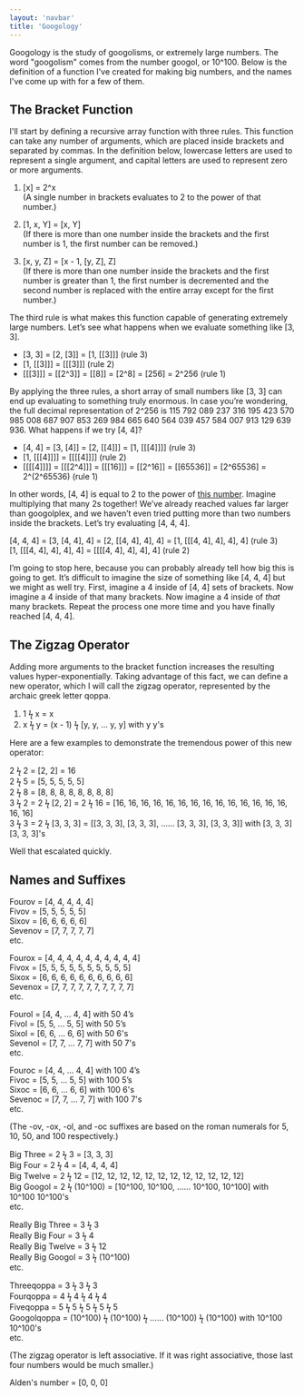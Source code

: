 ```yaml
---
layout: 'navbar'
title: 'Googology'
---
```


Googology is the study of googolisms, or extremely large numbers. The word "googolism" comes from the number googol, or 10^100. Below is the definition of a function I've created for making big numbers, and the names I've come up with for a few of them.

## The Bracket Function

I'll start by defining a recursive array function with three rules. This function can take any number of arguments, which are placed inside brackets and separated by commas. In the definition below, lowercase letters are used to represent a single argument, and capital letters are used to represent zero or more arguments.

1.  \[x] = 2^x \
   (A single number in brackets evaluates to 2 to the power of that number.)

2. [1, x, Y] = [x, Y] \
   (If there is more than one number inside the brackets and the first number is 1, the first number can be removed.)

3. [x, y, Z] = [x - 1, [y, Z], Z] \
   (If there is more than one number inside the brackets and the first number is greater than 1, the first number is decremented and the second number is replaced with the entire array except for the first number.)

 The third rule is what makes this function capable of generating extremely large numbers. Let’s see what happens when we evaluate something like [3, 3].

 * [3, 3] = [2, [3]] = [1, [[3]]] (rule 3)
 * [1, [[3]]] = [[[3]]] (rule 2)
 * [[[3]]] = [[2^3]] = [[8]] = [2^8] = [256] = 2^256 (rule 1)

 By applying the three rules, a short array of small numbers like [3, 3] can end up evaluating to something truly enormous. In case you’re wondering, the full decimal representation of 2^256 is 115 792 089 237 316 195 423 570 985 008 687 907 853 269 984 665 640 564 039 457 584 007 913 129 639 936. What happens if we try [4, 4]?

* [4, 4] = [3, [4]] = [2, [[4]]] = [1, [[[4]]]] (rule 3)
* [1, [[[4]]]] = [[[[4]]]] (rule 2)
* [[[[4]]]] = [[[2^4]]] = [[[16]]] = [[2^16]] = [[65536]] = [2^65536] = 2^(2^65536) (rule 1)

In other words, [4, 4] is equal to 2 to the power of [this number](2-65536). Imagine multiplying that many 2s together! We’ve already reached values far larger than googolplex, and we haven’t even tried putting more than two numbers inside the brackets. Let’s try evaluating [4, 4, 4].

[4, 4, 4] = [3, [4, 4], 4] = [2, [[4, 4], 4], 4] = [1, [[[4, 4], 4], 4], 4] (rule 3) \
[1, [[[4, 4], 4], 4], 4] = [[[[4, 4], 4], 4], 4] (rule 2)

I’m going to stop here, because you can probably already tell how big this is going to get. It’s difficult to imagine the size of something like [4, 4, 4] but we might as well try. First, imagine a 4 inside of [4, 4] sets of brackets. Now imagine a 4 inside of that many brackets. Now imagine a 4 inside of _that_ many brackets. Repeat the process one more time and you have finally reached [4, 4, 4].

## The Zigzag Operator

Adding more arguments to the bracket function increases the resulting values hyper-exponentially. Taking advantage of this fact, we can define a new operator, which I will call the zigzag operator, represented by the archaic greek letter qoppa.

1. 1 ϟ x = x
2. x ϟ y = (x - 1) ϟ [y, y, ... y, y] with y y's

Here are a few examples to demonstrate the tremendous power of this new operator:

2 ϟ 2 = [2, 2] = 16 \
2 ϟ 5 = [5, 5, 5, 5, 5] \
2 ϟ 8 = [8, 8, 8, 8, 8, 8, 8, 8] \
3 ϟ 2 = 2 ϟ [2, 2] = 2 ϟ 16 = [16, 16, 16, 16, 16, 16, 16, 16, 16, 16, 16, 16, 16, 16, 16, 16] \
3 ϟ 3 = 2 ϟ [3, 3, 3] = [[3, 3, 3], [3, 3, 3], ...... [3, 3, 3], [3, 3, 3]] with [3, 3, 3] [3, 3, 3]'s

Well that escalated quickly.

## Names and Suffixes

Fourov = [4, 4, 4, 4, 4] \
Fivov = [5, 5, 5, 5, 5] \
Sixov = [6, 6, 6, 6, 6] \
Sevenov = [7, 7, 7, 7, 7] \
etc.

Fourox = [4, 4, 4, 4, 4, 4, 4, 4, 4, 4] \
Fivox = [5, 5, 5, 5, 5, 5, 5, 5, 5, 5] \
Sixox = [6, 6, 6, 6, 6, 6, 6, 6, 6, 6] \
Sevenox = [7, 7, 7, 7, 7, 7, 7, 7, 7, 7] \
etc.

Fourol = [4, 4, ... 4, 4] with 50 4’s \
Fivol = [5, 5, ... 5, 5] with 50 5’s \
Sixol = [6, 6, ... 6, 6] with 50 6's \
Sevenol = [7, 7, ... 7, 7] with 50 7's \
etc.

Fouroc = [4, 4, ... 4, 4] with 100 4’s \
Fivoc = [5, 5, ... 5, 5] with 100 5’s \
Sixoc = [6, 6, ... 6, 6] with 100 6's \
Sevenoc = [7, 7, ... 7, 7] with 100 7's \
etc.

(The -ov, -ox, -ol, and -oc suffixes are based on the roman numerals for 5, 10, 50, and 100 respectively.)

Big Three = 2 ϟ 3 = [3, 3, 3] \
Big Four = 2 ϟ 4 = [4, 4, 4, 4] \
Big Twelve = 2 ϟ 12 = [12, 12, 12, 12, 12, 12, 12, 12, 12, 12, 12, 12] \
Big Googol = 2 ϟ (10^100) = [10^100, 10^100, ...... 10^100, 10^100] with 10^100 10^100's \
etc.

Really Big Three = 3 ϟ 3 \
Really Big Four = 3 ϟ 4 \
Really Big Twelve = 3 ϟ 12 \
Really Big Googol = 3 ϟ (10^100) \
etc.

Threeqoppa = 3 ϟ 3 ϟ 3 \
Fourqoppa = 4 ϟ 4 ϟ 4 ϟ 4 \
Fiveqoppa = 5 ϟ 5 ϟ 5 ϟ 5 ϟ 5 \
Googolqoppa = (10^100) ϟ (10^100) ϟ ...... (10^100) ϟ (10^100) with 10^100 10^100's \
etc.

(The zigzag operator is left associative. If it was right associative, those last four numbers would be much smaller.)

Alden's number = [0, 0, 0]
